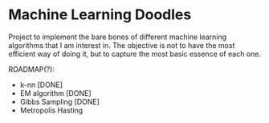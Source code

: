 # Machine Learning Doodles

Project to implement the bare bones of different machine learning algorithms 
that I am interest in.
The objective is not to have the most efficient way of doing it, but to capture
the most basic essence of each one.

ROADMAP(?):
 * k-nn [DONE]
 * EM algorithm [DONE]
 * Gibbs Sampling [DONE]
 * Metropolis Hasting 
 